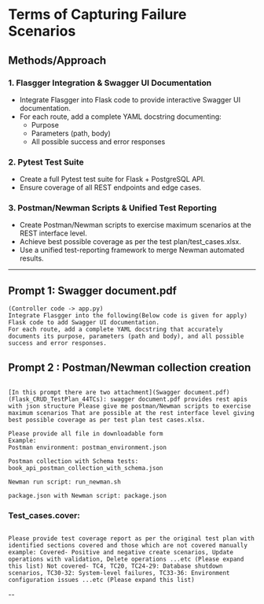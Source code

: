 # Terms of Capturing Failure Scenarios

## Methods/Approach

### 1. Flasgger Integration & Swagger UI Documentation

- Integrate Flasgger into Flask code to provide interactive Swagger UI documentation.
- For each route, add a complete YAML docstring documenting:
  - Purpose
  - Parameters (path, body)
  - All possible success and error responses

### 2. Pytest Test Suite

- Create a full Pytest test suite for Flask + PostgreSQL API.
- Ensure coverage of all REST endpoints and edge cases.

### 3. Postman/Newman Scripts & Unified Test Reporting

- Create Postman/Newman scripts to exercise maximum scenarios at the REST interface level.
- Achieve best possible coverage as per the test plan/test_cases.xlsx.
- Use a unified test-reporting framework to merge Newman automated results.

---

## Prompt 1: Swagger document.pdf

```
(Controller code -> app.py) 
Integrate Flasgger into the following(Below code is given for apply) Flask code to add Swagger UI documentation.
For each route, add a complete YAML docstring that accurately documents its purpose, parameters (path and body), and all possible success and error responses.

```

## Prompt 2 : Postman/Newman collection creation

```

[In this prompt there are two attachment](Swagger document.pdf)(Flask_CRUD_TestPlan_44TCs): swagger document.pdf provides rest apis with json structure Please give me postman/Newman scripts to exercise maximum scenarios That are possible at the rest interface level giving best possible coverage as per test plan test cases.xlsx.

Please provide all file in downloadable form
Example:
Postman environment: postman_environment.json

Postman collection with Schema tests: book_api_postman_collection_with_schema.json

Newman run script: run_newman.sh

package.json with Newman script: package.json

```

> > > > > > > > > > > > > > > > > > > > > > > > > > > > > > > > > > > > > > > > > > > > > > > > > > > > > > > > > > > > > > > > > > > > > > > > > > > > > > > >

### Test_cases.cover:

```

Please provide test coverage report as per the original test plan with identified sections covered and those which are not covered manually example: Covered- Positive and negative create scenarios, Update operations with validation, Delete operations ...etc (Please expand this list) Not covered- TC4, TC20, TC24-29: Database shutdown scenarios, TC30-32: System-level failures, TC33-36: Environment configuration issues ...etc (Please expand this list)

```

--

```

```
